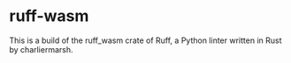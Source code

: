 # ruff-wasm

This is a build of the ruff_wasm crate of Ruff, a Python linter written in Rust by charliermarsh.
